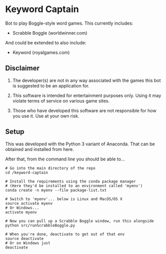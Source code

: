 # Keyword Captain

Bot to play Boggle-style word games. This currently includes:
- Scrabble Boggle (worldwinner.com)

And could be extended to also include:
- Keyword (royalgames.com)

## Disclaimer

1. The developer(s) are not in any way associated with the games this bot is suggested to be an application for.

2. This software is intended for entertainment purposes only. Using it may violate terms of service on various game sites.

3. Those who have developed this software are not responsible for how you use it. Use at your own risk.

## Setup

This was developed with the Python 3 variant of Anaconda. That can be obtained and installed from here.

After that, from the command line you should be able to...

```
# Go into the main directory of the repo
cd /keyword-captain

# Install the requirements using the conda package manager
# (Here they'd be installed to an environment called 'myenv')
conda create -n myenv --file package-list.txt

# Switch to 'myenv'... below is Linux and MacOS/OS X
source activate myenv
# Or Windows...
activate myenv

# Now you can pull up a Scrabble Boggle window, run this alongside
python src/runScrabbleBoggle.py

# When you're done, deactivate to get out of that env
source deactivate
# Or on Windows just
deactivate
```
